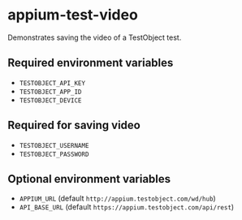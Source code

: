 # appium-test-video
Demonstrates saving the video of a TestObject test.

## Required environment variables
* `TESTOBJECT_API_KEY`
* `TESTOBJECT_APP_ID`
* `TESTOBJECT_DEVICE`

## Required for saving video
* `TESTOBJECT_USERNAME`
* `TESTOBJECT_PASSWORD`

## Optional environment variables
* `APPIUM_URL` (default `http://appium.testobject.com/wd/hub`)
* `API_BASE_URL` (default `https://appium.testobject.com/api/rest`)
